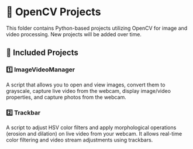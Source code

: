 # 🎥 OpenCV Projects  
This folder contains Python-based projects utilizing OpenCV for image and video processing. New projects will be added over time.

## 📸 Included Projects

### 1️⃣ ImageVideoManager  
A script that allows you to open and view images, convert them to grayscale, capture live video from the webcam, display image/video properties, and capture photos from the webcam.

### 2️⃣ Trackbar  
A script to adjust HSV color filters and apply morphological operations (erosion and dilation) on live video from your webcam. It allows real-time color filtering and video stream adjustments using trackbars.

